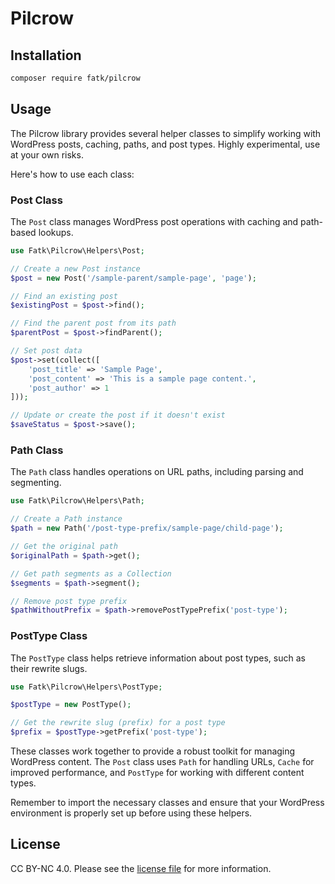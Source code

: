 # Pilcrow

## Installation

```bash
composer require fatk/pilcrow
```

## Usage

The Pilcrow library provides several helper classes to simplify working with WordPress posts, caching, paths, and post types. Highly experimental, use at your own risks.

Here's how to use each class:

### Post Class

The `Post` class manages WordPress post operations with caching and path-based lookups.

```php
use Fatk\Pilcrow\Helpers\Post;

// Create a new Post instance
$post = new Post('/sample-parent/sample-page', 'page');

// Find an existing post
$existingPost = $post->find();

// Find the parent post from its path
$parentPost = $post->findParent();

// Set post data
$post->set(collect([
    'post_title' => 'Sample Page',
    'post_content' => 'This is a sample page content.',
    'post_author' => 1
]));

// Update or create the post if it doesn't exist
$saveStatus = $post->save();
```

### Path Class

The `Path` class handles operations on URL paths, including parsing and segmenting.

```php
use Fatk\Pilcrow\Helpers\Path;

// Create a Path instance
$path = new Path('/post-type-prefix/sample-page/child-page');

// Get the original path
$originalPath = $path->get();

// Get path segments as a Collection
$segments = $path->segment();

// Remove post type prefix
$pathWithoutPrefix = $path->removePostTypePrefix('post-type');
```

### PostType Class

The `PostType` class helps retrieve information about post types, such as their rewrite slugs.

```php
use Fatk\Pilcrow\Helpers\PostType;

$postType = new PostType();

// Get the rewrite slug (prefix) for a post type
$prefix = $postType->getPrefix('post-type');
```

These classes work together to provide a robust toolkit for managing WordPress content. The `Post` class uses `Path` for handling URLs, `Cache` for improved performance, and `PostType` for working with different content types.

Remember to import the necessary classes and ensure that your WordPress environment is properly set up before using these helpers.

## License

CC BY-NC 4.0. Please see the [license file](LICENSE) for more information.


